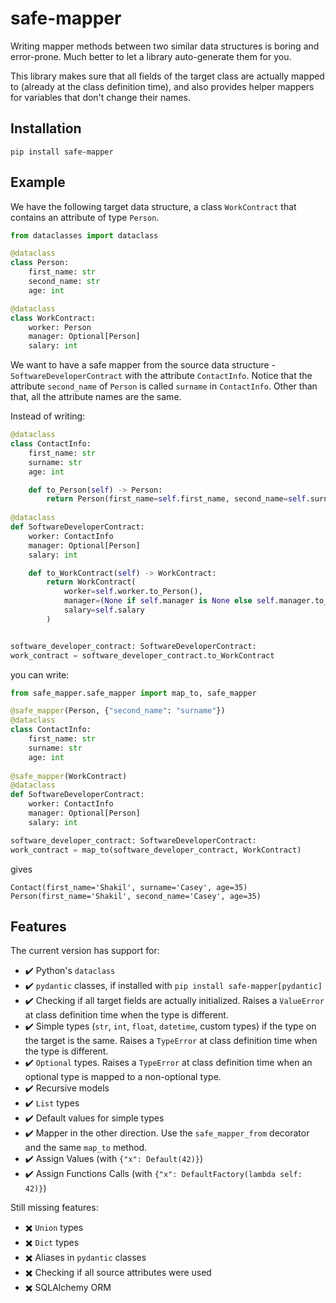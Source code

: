 # safe-mapper

Writing mapper methods between two similar data structures is boring and error-prone.
Much better to let a library auto-generate them for you.

This library makes sure that all fields of the target class are actually mapped to (already at the class definition time), and also provides helper mappers for variables that don't change their names.

## Installation

```
pip install safe-mapper
```

## Example

We have the following target data structure, a class `WorkContract` that contains an attribute of type `Person`.

```python
from dataclasses import dataclass

@dataclass
class Person:
    first_name: str
    second_name: str
    age: int

@dataclass
class WorkContract:
    worker: Person
    manager: Optional[Person]
    salary: int
```

We want to have a safe mapper from the source data structure - `SoftwareDeveloperContract` with the attribute `ContactInfo`.
Notice that the attribute `second_name` of `Person` is called `surname` in `ContactInfo`.
Other than that, all the attribute names are the same.

Instead of writing:

```python
@dataclass
class ContactInfo:
    first_name: str
    surname: str
    age: int

    def to_Person(self) -> Person:
        return Person(first_name=self.first_name, second_name=self.surname, age=self.age)
      
@dataclass
def SoftwareDeveloperContract:
    worker: ContactInfo
    manager: Optional[Person]
    salary: int

    def to_WorkContract(self) -> WorkContract:
        return WorkContract(
            worker=self.worker.to_Person(),
            manager=(None if self.manager is None else self.manager.to_Person()),
            salary=self.salary
        )


software_developer_contract: SoftwareDeveloperContract: 
work_contract = software_developer_contract.to_WorkContract
```

you can write:

```python
from safe_mapper.safe_mapper import map_to, safe_mapper

@safe_mapper(Person, {"second_name": "surname"})
@dataclass
class ContactInfo:
    first_name: str
    surname: str
    age: int
      
@safe_mapper(WorkContract)
@dataclass
def SoftwareDeveloperContract:
    worker: ContactInfo
    manager: Optional[Person]
    salary: int

software_developer_contract: SoftwareDeveloperContract: 
work_contract = map_to(software_developer_contract, WorkContract)
```

gives

```
Contact(first_name='Shakil', surname='Casey', age=35)
Person(first_name='Shakil', second_name='Casey', age=35)
```

## Features

The current version has support for:

- :heavy_check_mark: Python's `dataclass`
- :heavy_check_mark: `pydantic` classes, if installed with `pip install safe-mapper[pydantic]`
- :heavy_check_mark: Checking if all target fields are actually initialized.
  Raises a `ValueError` at class definition time when the type is different.
- :heavy_check_mark: Simple types (`str`, `int`, `float`, `datetime`, custom types) if the type on the target is the same.
  Raises a `TypeError` at class definition time when the type is different.
- :heavy_check_mark: `Optional` types.
  Raises a `TypeError` at class definition time when an optional type is mapped to a non-optional type.
- :heavy_check_mark: Recursive models
- :heavy_check_mark: `List` types
- :heavy_check_mark: Default values for simple types
- :heavy_check_mark: Mapper in the other direction. Use the `safe_mapper_from` decorator and the same `map_to` method.
- :heavy_check_mark: Assign Values (with `{"x": Default(42)}`)
- :heavy_check_mark: Assign Functions Calls (with `{"x": DefaultFactory(lambda self: 42)}`)

Still missing features:

- :heavy_multiplication_x: `Union` types
- :heavy_multiplication_x: `Dict` types
- :heavy_multiplication_x: Aliases in `pydantic` classes
- :heavy_multiplication_x: Checking if all source attributes were used
- :heavy_multiplication_x: SQLAlchemy ORM
